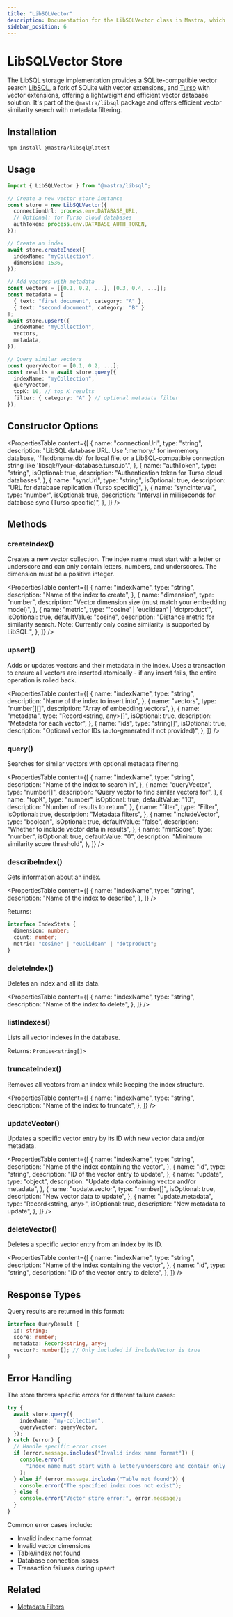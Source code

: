 ```yaml
---
title: "LibSQLVector"
description: Documentation for the LibSQLVector class in Mastra, which provides vector search using LibSQL with vector extensions.
sidebar_position: 6
---
```


# LibSQLVector Store

The LibSQL storage implementation provides a SQLite-compatible vector search [LibSQL](https://github.com/tursodatabase/libsql), a fork of SQLite with vector extensions, and [Turso](https://turso.tech/) with vector extensions, offering a lightweight and efficient vector database solution.
It's part of the `@mastra/libsql` package and offers efficient vector similarity search with metadata filtering.

## Installation

```bash copy
npm install @mastra/libsql@latest
```

## Usage

```typescript copy showLineNumbers
import { LibSQLVector } from "@mastra/libsql";

// Create a new vector store instance
const store = new LibSQLVector({
  connectionUrl: process.env.DATABASE_URL,
  // Optional: for Turso cloud databases
  authToken: process.env.DATABASE_AUTH_TOKEN,
});

// Create an index
await store.createIndex({
  indexName: "myCollection",
  dimension: 1536,
});

// Add vectors with metadata
const vectors = [[0.1, 0.2, ...], [0.3, 0.4, ...]];
const metadata = [
  { text: "first document", category: "A" },
  { text: "second document", category: "B" }
];
await store.upsert({
  indexName: "myCollection",
  vectors,
  metadata,
});

// Query similar vectors
const queryVector = [0.1, 0.2, ...];
const results = await store.query({
  indexName: "myCollection",
  queryVector,
  topK: 10, // top K results
  filter: { category: "A" } // optional metadata filter
});
```

## Constructor Options

<PropertiesTable
content={[
{
name: "connectionUrl",
type: "string",
description:
"LibSQL database URL. Use ':memory:' for in-memory database, 'file:dbname.db' for local file, or a LibSQL-compatible connection string like 'libsql://your-database.turso.io'.",
},
{
name: "authToken",
type: "string",
isOptional: true,
description: "Authentication token for Turso cloud databases",
},
{
name: "syncUrl",
type: "string",
isOptional: true,
description: "URL for database replication (Turso specific)",
},
{
name: "syncInterval",
type: "number",
isOptional: true,
description:
"Interval in milliseconds for database sync (Turso specific)",
},
]}
/>

## Methods

### createIndex()

Creates a new vector collection. The index name must start with a letter or underscore and can only contain letters, numbers, and underscores. The dimension must be a positive integer.

<PropertiesTable
content={[
{
name: "indexName",
type: "string",
description: "Name of the index to create",
},
{
name: "dimension",
type: "number",
description: "Vector dimension size (must match your embedding model)",
},
{
name: "metric",
type: "'cosine' | 'euclidean' | 'dotproduct'",
isOptional: true,
defaultValue: "cosine",
description:
"Distance metric for similarity search. Note: Currently only cosine similarity is supported by LibSQL.",
},
]}
/>

### upsert()

Adds or updates vectors and their metadata in the index. Uses a transaction to ensure all vectors are inserted atomically - if any insert fails, the entire operation is rolled back.

<PropertiesTable
content={[
{
name: "indexName",
type: "string",
description: "Name of the index to insert into",
},
{
name: "vectors",
type: "number[][]",
description: "Array of embedding vectors",
},
{
name: "metadata",
type: "Record<string, any>[]",
isOptional: true,
description: "Metadata for each vector",
},
{
name: "ids",
type: "string[]",
isOptional: true,
description: "Optional vector IDs (auto-generated if not provided)",
},
]}
/>

### query()

Searches for similar vectors with optional metadata filtering.

<PropertiesTable
content={[
{
name: "indexName",
type: "string",
description: "Name of the index to search in",
},
{
name: "queryVector",
type: "number[]",
description: "Query vector to find similar vectors for",
},
{
name: "topK",
type: "number",
isOptional: true,
defaultValue: "10",
description: "Number of results to return",
},
{
name: "filter",
type: "Filter",
isOptional: true,
description: "Metadata filters",
},
{
name: "includeVector",
type: "boolean",
isOptional: true,
defaultValue: "false",
description: "Whether to include vector data in results",
},
{
name: "minScore",
type: "number",
isOptional: true,
defaultValue: "0",
description: "Minimum similarity score threshold",
},
]}
/>

### describeIndex()

Gets information about an index.

<PropertiesTable
content={[
{
name: "indexName",
type: "string",
description: "Name of the index to describe",
},
]}
/>

Returns:

```typescript copy
interface IndexStats {
  dimension: number;
  count: number;
  metric: "cosine" | "euclidean" | "dotproduct";
}
```

### deleteIndex()

Deletes an index and all its data.

<PropertiesTable
content={[
{
name: "indexName",
type: "string",
description: "Name of the index to delete",
},
]}
/>

### listIndexes()

Lists all vector indexes in the database.

Returns: `Promise<string[]>`

### truncateIndex()

Removes all vectors from an index while keeping the index structure.

<PropertiesTable
content={[
{
name: "indexName",
type: "string",
description: "Name of the index to truncate",
},
]}
/>

### updateVector()

Updates a specific vector entry by its ID with new vector data and/or metadata.

<PropertiesTable
content={[
{
name: "indexName",
type: "string",
description: "Name of the index containing the vector",
},
{
name: "id",
type: "string",
description: "ID of the vector entry to update",
},
{
name: "update",
type: "object",
description: "Update data containing vector and/or metadata",
},
{
name: "update.vector",
type: "number[]",
isOptional: true,
description: "New vector data to update",
},
{
name: "update.metadata",
type: "Record<string, any>",
isOptional: true,
description: "New metadata to update",
},
]}
/>

### deleteVector()

Deletes a specific vector entry from an index by its ID.

<PropertiesTable
content={[
{
name: "indexName",
type: "string",
description: "Name of the index containing the vector",
},
{
name: "id",
type: "string",
description: "ID of the vector entry to delete",
},
]}
/>

## Response Types

Query results are returned in this format:

```typescript copy
interface QueryResult {
  id: string;
  score: number;
  metadata: Record<string, any>;
  vector?: number[]; // Only included if includeVector is true
}
```

## Error Handling

The store throws specific errors for different failure cases:

```typescript copy
try {
  await store.query({
    indexName: "my-collection",
    queryVector: queryVector,
  });
} catch (error) {
  // Handle specific error cases
  if (error.message.includes("Invalid index name format")) {
    console.error(
      "Index name must start with a letter/underscore and contain only alphanumeric characters",
    );
  } else if (error.message.includes("Table not found")) {
    console.error("The specified index does not exist");
  } else {
    console.error("Vector store error:", error.message);
  }
}
```

Common error cases include:

- Invalid index name format
- Invalid vector dimensions
- Table/index not found
- Database connection issues
- Transaction failures during upsert

## Related

- [Metadata Filters](../rag/metadata-filters)
